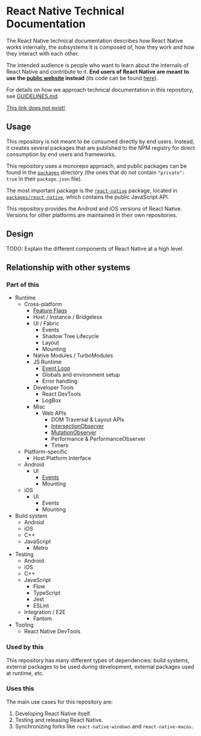 # React Native Technical Documentation

The React Native technical documentation describes how React Native works
internally, the subsystems it is composed of, how they work and how they
interact with each other.

The intended audience is people who want to learn about the internals of React
Native and contribute to it. **End users of React Native are meant to use the
[public website](https://reactnative.dev) instead** (its code can be found
[here](https://github.com/facebook/react-native-website)).

For details on how we approach technical documentation in this repository, see
[GUIDELINES.md](./GUIDELINES.md).

[This link does not exist!](./doesnotexist.md).

## Usage

This repository is not meant to be consumed directly by end users. Instead, it
creates several packages that are published to the NPM registry for direct
consumption by end users and frameworks.

This repository uses a monorepo approach, and public packages can be found in
the [`packages`](../packages/) directory (the ones that do not contain
`"private": true` in their `package.json` file).

The most important package is the
[`react-native`](https://www.npmjs.com/package/react-native) package, located in
[`packages/react-native`](../packages/react-native), which contains the public
JavaScript API.

This repository provides the Android and iOS versions of React Native. Versions
for other platforms are maintained in their own repositories.

## Design

TODO: Explain the different components of React Native at a high level.

## Relationship with other systems

### Part of this

- Runtime
  - Cross-platform
    - [Feature Flags](../packages/react-native/src/private/featureflags/__docs__/README.md)
    - Host / Instance / Bridgeless
    - UI / Fabric
      - Events
      - Shadow Tree Lifecycle
      - Layout
      - Mounting
    - Native Modules / TurboModules
    - JS Runtime
      - [Event Loop](../packages/react-native/ReactCommon/react/renderer/runtimescheduler/__docs__/README.md)
      - Globals and environment setup
      - Error handling
    - Developer Tools
      - React DevTools
      - LogBox
    - Misc
      - Web APIs
        - DOM Traversal & Layout APIs
        - [IntersectionObserver](../packages/react-native/src/private/webapis/intersectionobserver/__docs__/README.md)
        - [MutationObserver](../packages/react-native/src/private/webapis/mutationobserver/__docs__/README.md)
        - Performance & PerformanceObserver
        - Timers
  - Platform-specific
    - Host Platform Interface
  - Android
    - UI
      - [Events](../packages/react-native/ReactAndroid/src/main/java/com/facebook/react/fabric/events/__docs__/README.md)
      - Mounting
  - iOS
    - UI
      - Events
      - Mounting
- Build system
  - Android
  - iOS
  - C++
  - JavaScript
    - Metro
- Testing
  - Android
  - iOS
  - C++
  - JavaScript
    - Flow
    - TypeScript
    - Jest
    - ESLint
  - Integration / E2E
    - Fantom
- Tooling
  - React Native DevTools

### Used by this

This repository has many different types of dependencies: build systems,
external packages to be used during development, external packages used at
runtime, etc.

### Uses this

The main use cases for this repository are:

1. Developing React Native itself.
2. Testing and releasing React Native.
3. Synchronizing forks like `react-native-windows` and `react-native-macos`.
